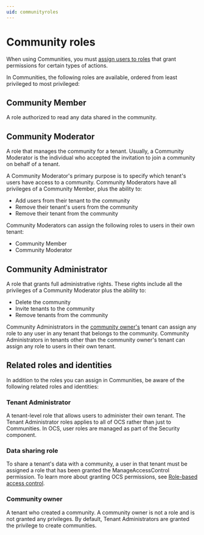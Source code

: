 ```yaml
---
uid: communityroles
---
```


# Community roles

When using Communities, you must [assign users to roles](xref:managecommunityusers#assign-user-roles) that grant permissions for certain types of actions.

In Communities, the following roles are available, ordered from least privileged to most privileged:

## Community Member

A role authorized to read any data shared in the community.

## Community Moderator

A role that manages the community for a tenant. Usually, a Community Moderator is the individual who accepted the invitation to join a community on behalf of a tenant. 

A Community Moderator's primary purpose is to specify which tenant's users have access to a community. Community Moderators have all privileges of a Community Member, plus the ability to:  

- Add users from their tenant to the community
- Remove their tenant's users from the community
- Remove their tenant from the community

Community Moderators can assign the following roles to users in their own tenant:

- Community Member
- Community Moderator

## Community Administrator

A role that grants full administrative rights. These rights include all the privileges of a Community Moderator plus the ability to:

- Delete the community
- Invite tenants to the community
- Remove tenants from the community

Community Administrators in the [community owner's](#community-owner) tenant can assign any role to any user in any tenant that belongs to the community. Community Administrators in tenants other than the community owner's tenant can assign any role to users in their own tenant.

## Related roles and identities

In addition to the roles you can assign in Communities, be aware of the following related roles and identities:

### Tenant Administrator

A tenant-level role that allows users to administer their own tenant. The Tenant Administrator roles applies to all of OCS rather than just to Communities. In OCS, user roles are managed as part of the Security component.

### Data sharing role

To share a tenant's data with a community, a user in that tenant must be assigned a role that has been granted the ManageAccessControl permission. To learn more about granting OCS permissions, see [Role-based access control](xref:accessControl).

### Community owner

A tenant who created a community. A community owner is not a role and is not granted any privileges. By default, Tenant Administrators are granted the privilege to create communities.

